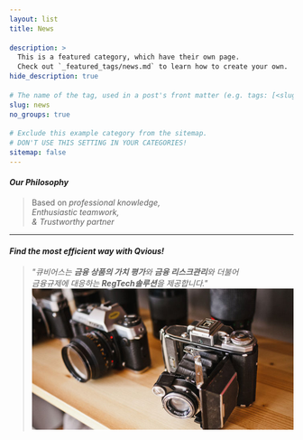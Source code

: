 ```yaml
---
layout: list
title: News

description: >
  This is a featured category, which have their own page.
  Check out `_featured_tags/news.md` to learn how to create your own.
hide_description: true

# The name of the tag, used in a post's front matter (e.g. tags: [<slug>]).
slug: news
no_groups: true

# Exclude this example category from the sitemap.
# DON'T USE THIS SETTING IN YOUR CATEGORIES!
sitemap: false
---
```


#### *Our Philosophy*
> Based on *professional knowledge, <br>
> Enthusiastic teamwork,  <br>
> & Trustworthy partner*


---
#### *Find the most efficient way with Qvious!*
> _"큐비어스는 **금융 상품의 가치 평가**와 **금융 리스크관리**와 더불어 <br> 금융규제에 대응하는_
> _**RegTech솔루션**을 제공합니다."_
![Screenshot](../assets/img/3.jpg)
<!-- {:width="260" height="190.4" loading="lazy"} -->
